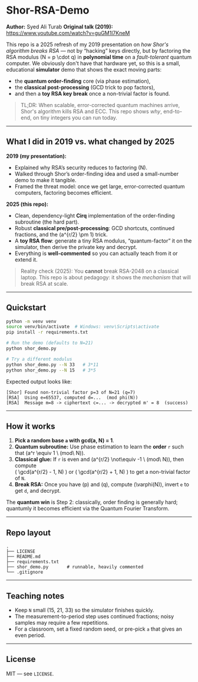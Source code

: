 # Shor-RSA-Demo
**Author:** Syed Ali Turab
**Original talk (2019):** https://www.youtube.com/watch?v=guGM1l7KneM

This repo is a 2025 refresh of my 2019 presentation on *how Shor's algorithm breaks RSA* — not by “hacking” keys directly, but by factoring the RSA modulus \(N = p \cdot q\) in **polynomial time** on a *fault-tolerant* quantum computer. We obviously don't have that hardware yet, so this is a small, educational **simulator** demo that shows the exact moving parts:

- the **quantum order-finding** core (via phase estimation),
- the **classical post-processing** (GCD trick to pop factors),
- and then a **toy RSA key break** once a non-trivial factor is found.

> TL;DR: When scalable, error-corrected quantum machines arrive, Shor's algorithm kills RSA and ECC. This repo shows *why*, end-to-end, on tiny integers you can run today.

---

## What I did in 2019 vs. what changed by 2025

**2019 (my presentation):**
- Explained why RSA’s security reduces to factoring \(N\).
- Walked through Shor’s order-finding idea and used a small-number demo to make it tangible.
- Framed the threat model: once we get large, error-corrected quantum computers, factoring becomes efficient.

**2025 (this repo):**
- Clean, dependency-light **Cirq** implementation of the order-finding subroutine (the hard part).
- Robust **classical pre/post-processing**: GCD shortcuts, continued fractions, and the \(a^{r/2} \pm 1\) trick.
- A **toy RSA flow**: generate a tiny RSA modulus, “quantum-factor” it on the simulator, then derive the private key and decrypt.
- Everything is **well-commented** so you can actually teach from it or extend it.

> Reality check (2025): You **cannot** break RSA-2048 on a classical laptop. This repo is about pedagogy: it shows the *mechanism* that will break RSA at scale.

---

## Quickstart

```bash
python -m venv venv
source venv/bin/activate  # Windows: venv\Scripts\activate
pip install -r requirements.txt

# Run the demo (defaults to N=21)
python shor_demo.py

# Try a different modulus
python shor_demo.py --N 33   # 3*11
python shor_demo.py --N 15   # 3*5
```

Expected output looks like:
```
[Shor] Found non-trivial factor p=3 of N=21 (q=7)
[RSA]  Using e=65537, computed d=...  (mod phi(N))
[RSA]  Message m=8 -> ciphertext c=... -> decrypted m' = 8  (success)
```

---

## How it works

1. **Pick a random base `a` with gcd(a, N) = 1**.  
2. **Quantum subroutine:** Use phase estimation to learn the **order** `r` such that \(a^r \equiv 1 \ (mod\ N)\).  
3. **Classical glue:** If `r` is even and \(a^{r/2} \not\equiv -1 \ (mod\ N)\), then compute  
   \( \gcd(a^{r/2} - 1, N) \) or \( \gcd(a^{r/2} + 1, N) \) to get a non-trivial factor of `N`.  
4. **Break RSA:** Once you have \(p\) and \(q\), compute \(\varphi(N)\), invert `e` to get `d`, and decrypt.

The **quantum win** is Step 2: classically, order finding is generally hard; quantumly it becomes efficient via the Quantum Fourier Transform.

---

## Repo layout

```
.
├── LICENSE
├── README.md
├── requirements.txt
├── shor_demo.py       # runnable, heavily commented
└── .gitignore
```

---

## Teaching notes

- Keep `N` small (15, 21, 33) so the simulator finishes quickly.
- The measurement-to-period step uses continued fractions; noisy samples may require a few repetitions.
- For a classroom, set a fixed random seed, or pre-pick `a` that gives an even period.

---

## License

MIT — see `LICENSE`.
